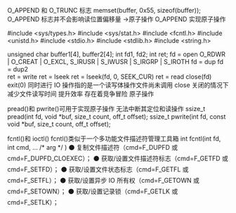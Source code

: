  O_APPEND 和 O_TRUNC 标志
 memset(buffer, 0x55, sizeof(buffer));
O_APPEND 标志并不会影响读位置偏移量  ->原子操作  O_APPEND 实现原子操作

#include <sys/types.h>
#include <sys/stat.h>
#include <fcntl.h>
#include <unistd.h>
#include <stdio.h>
#include <stdlib.h>
#include <string.h>

unsigned char buffer1[4], buffer2[4];
int fd1, fd2;
int ret;
fd = open  O_RDWR | O_CREAT | O_EXCL, S_IRUSR | S_IWUSR | S_IRGRP | S_IROTH
fd = dup     fd = dup2  
ret = write
ret = lseek   ret = lseek(fd, 0, SEEK_CUR)
ret = read
 close(fd)
  exit(0)
同时进行 IO 操作指的是一个读写体操作文件尚未调用 close 关闭的情况下 减少文件读写时间 提升效率 存在着竞争冒险 原子操作

pread()和 pwrite()可用于实现原子操作 无法中断其定位和读操作
ssize_t pread(int fd, void *buf, size_t count, off_t offset);
ssize_t pwrite(int fd, const void *buf, size_t count, off_t offset);

fcntl()和 ioctl()
fcntl()类似于一个多功能文件描述符管理工具箱
int fcntl(int fd, int cmd, ... /* arg */ )
⚫ 复制文件描述符（cmd=F_DUPFD 或 cmd=F_DUPFD_CLOEXEC）；
⚫ 获取/设置文件描述符标志（cmd=F_GETFD 或 cmd=F_SETFD）；
⚫ 获取/设置文件状态标志（cmd=F_GETFL 或 cmd=F_SETFL）；
⚫ 获取/设置异步 IO 所有权（cmd=F_GETOWN 或 cmd=F_SETOWN）；
⚫ 获取/设置记录锁（cmd=F_GETLK 或 cmd=F_SETLK）；





